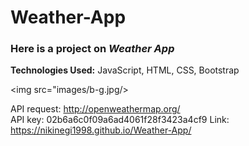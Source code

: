 # Weather-App

### Here is a project on _Weather App_
**Technologies Used:** JavaScript, HTML, CSS, Bootstrap

<img src="images/b-g.jpg/>

API request: http://openweathermap.org/ <br>
API key: 02b6a6c0f09a6ad4061f28f3423a4cf9
Link: https://nikinegi1998.github.io/Weather-App/
